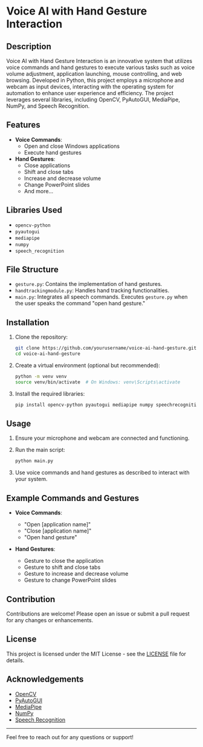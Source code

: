 # Voice AI with Hand Gesture Interaction

## Description

Voice AI with Hand Gesture Interaction is an innovative system that utilizes voice commands and hand gestures to execute various tasks such as voice volume adjustment, application launching, mouse controlling, and web browsing. Developed in Python, this project employs a microphone and webcam as input devices, interacting with the operating system for automation to enhance user experience and efficiency. The project leverages several libraries, including OpenCV, PyAutoGUI, MediaPipe, NumPy, and Speech Recognition.

## Features

- **Voice Commands**:
  - Open and close Windows applications
  - Execute hand gestures
- **Hand Gestures**:
  - Close applications
  - Shift and close tabs
  - Increase and decrease volume
  - Change PowerPoint slides
  - And more...

## Libraries Used

- `opencv-python`
- `pyautogui`
- `mediapipe`
- `numpy`
- `speech_recognition`

## File Structure

- `gesture.py`: Contains the implementation of hand gestures.
- `handtrackingmodule.py`: Handles hand tracking functionalities.
- `main.py`: Integrates all speech commands. Executes `gesture.py` when the user speaks the command "open hand gesture."

## Installation

1. Clone the repository:

    ```bash
    git clone https://github.com/yourusername/voice-ai-hand-gesture.git
    cd voice-ai-hand-gesture
    ```

2. Create a virtual environment (optional but recommended):

    ```bash
    python -m venv venv
    source venv/bin/activate  # On Windows: venv\Scripts\activate
    ```

3. Install the required libraries:

    ```bash
    pip install opencv-python pyautogui mediapipe numpy speechrecognition
    ```

## Usage

1. Ensure your microphone and webcam are connected and functioning.
2. Run the main script:

    ```bash
    python main.py
    ```

3. Use voice commands and hand gestures as described to interact with your system.

## Example Commands and Gestures

- **Voice Commands**:
  - "Open [application name]"
  - "Close [application name]"
  - "Open hand gesture"

- **Hand Gestures**:
  - Gesture to close the application
  - Gesture to shift and close tabs
  - Gesture to increase and decrease volume
  - Gesture to change PowerPoint slides

## Contribution

Contributions are welcome! Please open an issue or submit a pull request for any changes or enhancements.

## License

This project is licensed under the MIT License - see the [LICENSE](LICENSE) file for details.

## Acknowledgements

- [OpenCV](https://opencv.org/)
- [PyAutoGUI](https://pyautogui.readthedocs.io/en/latest/)
- [MediaPipe](https://google.github.io/mediapipe/)
- [NumPy](https://numpy.org/)
- [Speech Recognition](https://pypi.org/project/SpeechRecognition/)

---

Feel free to reach out for any questions or support!
